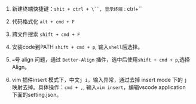 1. 新建终端快捷键：` shit + ctrl + \``, 显示终端： `ctrl+\``

2. 代码格式化 `alt + cmd + F`

3. 跨文件搜索 `shift + cmd + F`
   
4. 安装code到PATH `shift + cmd + p`, 输入`shell`后选择。

5. `=`号 align 问题，通过 `Better-Align` 插件，选中后使用`shift + cmd + p`,选择 Align。

6. vim 插件insert 模式下，中文`j i`，输入异常，通过去掉 insert mode 下的 `j`映射去掉。具体操作：`cmd + ,`, 输入`vim insert`，编辑vscode application 下面的setting.json。